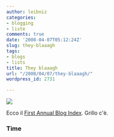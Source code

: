 ```yaml
---
author: leibniz
categories:
- blogging
- liste
comments: true
date: '2008-04-07T05:12:24Z'
slug: they-blaaagh
tags:
- blogs
- lists
title: They blaaagh
url: "/2008/04/07/they-blaaagh/"
wordpress_id: 2731

---
```

![](http://img.timeinc.net/time/2008/2008_best_blogs/bestblogs_landing.jpg)

Ecco il [First Annual Blog Index](http://www.time.com/time/specials/2007/0,28757,1725323,00.html). Grillo c'è.


### Time
